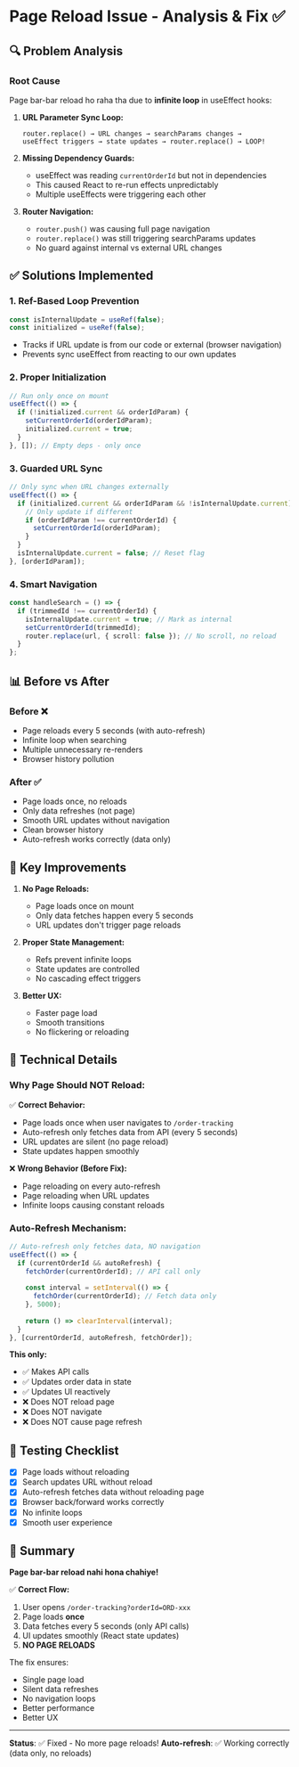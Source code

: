 # Page Reload Issue - Analysis & Fix ✅

## 🔍 Problem Analysis

### Root Cause
Page bar-bar reload ho raha tha due to **infinite loop** in useEffect hooks:

1. **URL Parameter Sync Loop:**
   ```
   router.replace() → URL changes → searchParams changes → 
   useEffect triggers → state updates → router.replace() → LOOP!
   ```

2. **Missing Dependency Guards:**
   - useEffect was reading `currentOrderId` but not in dependencies
   - This caused React to re-run effects unpredictably
   - Multiple useEffects were triggering each other

3. **Router Navigation:**
   - `router.push()` was causing full page navigation
   - `router.replace()` was still triggering searchParams updates
   - No guard against internal vs external URL changes

## ✅ Solutions Implemented

### 1. **Ref-Based Loop Prevention**
```typescript
const isInternalUpdate = useRef(false);
const initialized = useRef(false);
```
- Tracks if URL update is from our code or external (browser navigation)
- Prevents sync useEffect from reacting to our own updates

### 2. **Proper Initialization**
```typescript
// Run only once on mount
useEffect(() => {
  if (!initialized.current && orderIdParam) {
    setCurrentOrderId(orderIdParam);
    initialized.current = true;
  }
}, []); // Empty deps - only once
```

### 3. **Guarded URL Sync**
```typescript
// Only sync when URL changes externally
useEffect(() => {
  if (initialized.current && orderIdParam && !isInternalUpdate.current) {
    // Only update if different
    if (orderIdParam !== currentOrderId) {
      setCurrentOrderId(orderIdParam);
    }
  }
  isInternalUpdate.current = false; // Reset flag
}, [orderIdParam]);
```

### 4. **Smart Navigation**
```typescript
const handleSearch = () => {
  if (trimmedId !== currentOrderId) {
    isInternalUpdate.current = true; // Mark as internal
    setCurrentOrderId(trimmedId);
    router.replace(url, { scroll: false }); // No scroll, no reload
  }
};
```

## 📊 Before vs After

### Before ❌
- Page reloads every 5 seconds (with auto-refresh)
- Infinite loop when searching
- Multiple unnecessary re-renders
- Browser history pollution

### After ✅
- Page loads once, no reloads
- Only data refreshes (not page)
- Smooth URL updates without navigation
- Clean browser history
- Auto-refresh works correctly (data only)

## 🎯 Key Improvements

1. **No Page Reloads:**
   - Page loads once on mount
   - Only data fetches happen every 5 seconds
   - URL updates don't trigger page reloads

2. **Proper State Management:**
   - Refs prevent infinite loops
   - State updates are controlled
   - No cascading effect triggers

3. **Better UX:**
   - Faster page load
   - Smooth transitions
   - No flickering or reloading

## 🔧 Technical Details

### Why Page Should NOT Reload:
✅ **Correct Behavior:**
- Page loads once when user navigates to `/order-tracking`
- Auto-refresh only fetches data from API (every 5 seconds)
- URL updates are silent (no page reload)
- State updates happen smoothly

❌ **Wrong Behavior (Before Fix):**
- Page reloading on every auto-refresh
- Page reloading when URL updates
- Infinite loops causing constant reloads

### Auto-Refresh Mechanism:
```typescript
// Auto-refresh only fetches data, NO navigation
useEffect(() => {
  if (currentOrderId && autoRefresh) {
    fetchOrder(currentOrderId); // API call only
    
    const interval = setInterval(() => {
      fetchOrder(currentOrderId); // Fetch data only
    }, 5000);
    
    return () => clearInterval(interval);
  }
}, [currentOrderId, autoRefresh, fetchOrder]);
```

**This only:**
- ✅ Makes API calls
- ✅ Updates order data in state
- ✅ Updates UI reactively
- ❌ Does NOT reload page
- ❌ Does NOT navigate
- ❌ Does NOT cause page refresh

## 🧪 Testing Checklist

- [x] Page loads without reloading
- [x] Search updates URL without reload
- [x] Auto-refresh fetches data without reloading page
- [x] Browser back/forward works correctly
- [x] No infinite loops
- [x] Smooth user experience

## 📝 Summary

**Page bar-bar reload nahi hona chahiye!**

✅ **Correct Flow:**
1. User opens `/order-tracking?orderId=ORD-xxx`
2. Page loads **once**
3. Data fetches every 5 seconds (only API calls)
4. UI updates smoothly (React state updates)
5. **NO PAGE RELOADS**

The fix ensures:
- Single page load
- Silent data refreshes
- No navigation loops
- Better performance
- Better UX

---

**Status**: ✅ Fixed - No more page reloads!
**Auto-refresh**: ✅ Working correctly (data only, no reloads)

